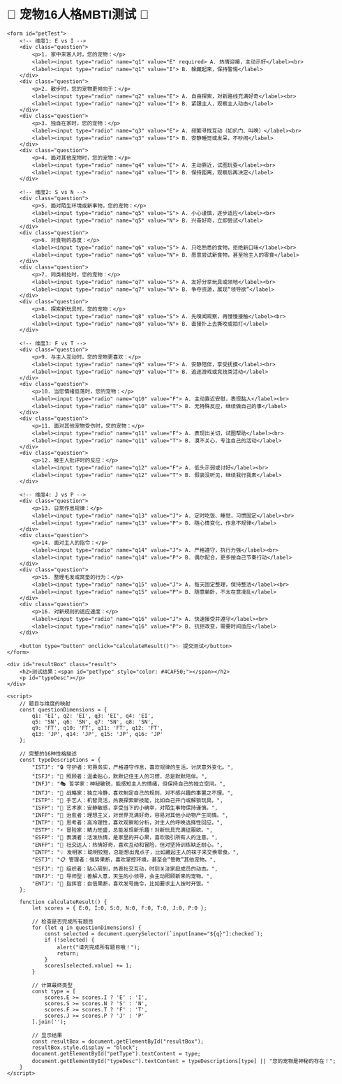 <!DOCTYPE html>
<html>
<head>
    <title>宠物MBTI性格测试</title>
    <style>
        body { font-family: Arial, sans-serif; max-width: 800px; margin: 0 auto; padding: 20px; }
        .question { margin: 20px 0; padding: 15px; border: 1px solid #ddd; border-radius: 8px; }
        button { padding: 10px 20px; background: #4CAF50; color: white; border: none; border-radius: 4px; cursor: pointer; }
        button:hover { background: #45a049; }
        .result { display: none; margin-top: 30px; padding: 20px; background: #f8f9fa; border-radius: 8px; }
    </style>
</head>
<body>
    <h1>🐾 宠物16人格MBTI测试 🐾</h1>
    
    <form id="petTest">
        <!-- 维度1: E vs I -->
        <div class="question">
            <p>1. 家中来客人时，您的宠物：</p>
            <label><input type="radio" name="q1" value="E" required> A. 热情迎接，主动示好</label><br>
            <label><input type="radio" name="q1" value="I"> B. 躲藏起来，保持警惕</label>
        </div>
        <div class="question">
            <p>2. 散步时，您的宠物更倾向于：</p>
            <label><input type="radio" name="q2" value="E"> A. 自由探索，对新路线充满好奇</label><br>
            <label><input type="radio" name="q2" value="I"> B. 紧跟主人，观察主人动态</label>
        </div>
        <div class="question">
            <p>3. 独自在家时，您的宠物：</p>
            <label><input type="radio" name="q3" value="E"> A. 频繁寻找互动（如扒门、叫唤）</label><br>
            <label><input type="radio" name="q3" value="I"> B. 安静睡觉或发呆，不吵闹</label>
        </div>
        <div class="question">
            <p>4. 面对其他宠物时，您的宠物：</p>
            <label><input type="radio" name="q4" value="E"> A. 主动靠近，试图玩耍</label><br>
            <label><input type="radio" name="q4" value="I"> B. 保持距离，观察后再决定</label>
        </div>

        <!-- 维度2: S vs N -->
        <div class="question">
            <p>5. 面对陌生环境或新事物，您的宠物：</p>
            <label><input type="radio" name="q5" value="S"> A. 小心谨慎，逐步适应</label><br>
            <label><input type="radio" name="q5" value="N"> B. 兴奋好奇，立即尝试</label>
        </div>
        <div class="question">
            <p>6. 对食物的态度：</p>
            <label><input type="radio" name="q6" value="S"> A. 只吃熟悉的食物，拒绝新口味</label><br>
            <label><input type="radio" name="q6" value="N"> B. 愿意尝试新食物，甚至抢主人的零食</label>
        </div>
        <div class="question">
            <p>7. 同类相处时，您的宠物：</p>
            <label><input type="radio" name="q7" value="S"> A. 友好分享玩具或领地</label><br>
            <label><input type="radio" name="q7" value="N"> B. 争夺资源，展现“领导欲”</label>
        </div>
        <div class="question">
            <p>8. 探索新玩具时，您的宠物：</p>
            <label><input type="radio" name="q8" value="S"> A. 先嗅闻观察，再慢慢接触</label><br>
            <label><input type="radio" name="q8" value="N"> B. 直接扑上去撕咬或拍打</label>
        </div>

        <!-- 维度3: F vs T -->
        <div class="question">
            <p>9. 与主人互动时，您的宠物更喜欢：</p>
            <label><input type="radio" name="q9" value="F"> A. 安静陪伴，享受抚摸</label><br>
            <label><input type="radio" name="q9" value="T"> B. 追逐游戏或竞技类活动</label>
        </div>
        <div class="question">
            <p>10. 当您情绪低落时，您的宠物：</p>
            <label><input type="radio" name="q10" value="F"> A. 主动靠近安慰，表现黏人</label><br>
            <label><input type="radio" name="q10" value="T"> B. 无特殊反应，继续做自己的事</label>
        </div>
        <div class="question">
            <p>11. 面对其他宠物受伤时，您的宠物：</p>
            <label><input type="radio" name="q11" value="F"> A. 表现出关切，试图帮助</label><br>
            <label><input type="radio" name="q11" value="T"> B. 漠不关心，专注自己的活动</label>
        </div>
        <div class="question">
            <p>12. 被主人批评时的反应：</p>
            <label><input type="radio" name="q12" value="F"> A. 低头示弱或讨好</label><br>
            <label><input type="radio" name="q12" value="T"> B. 假装没听见，继续我行我素</label>
        </div>

        <!-- 维度4: J vs P -->
        <div class="question">
            <p>13. 日常作息规律：</p>
            <label><input type="radio" name="q13" value="J"> A. 定时吃饭、睡觉，习惯固定</label><br>
            <label><input type="radio" name="q13" value="P"> B. 随心情变化，作息不规律</label>
        </div>
        <div class="question">
            <p>14. 面对主人的指令：</p>
            <label><input type="radio" name="q14" value="J"> A. 严格遵守，执行力强</label><br>
            <label><input type="radio" name="q14" value="P"> B. 偶尔配合，更多按自己节奏行动</label>
        </div>
        <div class="question">
            <p>15. 整理毛发或窝垫的行为：</p>
            <label><input type="radio" name="q15" value="J"> A. 每天固定整理，保持整洁</label><br>
            <label><input type="radio" name="q15" value="P"> B. 随意躺卧，不太在意凌乱</label>
        </div>
        <div class="question">
            <p>16. 对新规则的适应速度：</p>
            <label><input type="radio" name="q16" value="J"> A. 快速接受并遵守</label><br>
            <label><input type="radio" name="q16" value="P"> B. 抗拒改变，需要时间适应</label>
        </div>

        <button type="button" onclick="calculateResult()">✨ 提交测试</button>
    </form>

    <div id="resultBox" class="result">
        <h2>测试结果：<span id="petType" style="color: #4CAF50;"></span></h2>
        <p id="typeDesc"></p>
    </div>

    <script>
        // 题目与维度的映射
        const questionDimensions = {
            q1: 'EI', q2: 'EI', q3: 'EI', q4: 'EI',
            q5: 'SN', q6: 'SN', q7: 'SN', q8: 'SN',
            q9: 'FT', q10: 'FT', q11: 'FT', q12: 'FT',
            q13: 'JP', q14: 'JP', q15: 'JP', q16: 'JP'
        };

        // 完整的16种性格描述
        const typeDescriptions = {
            "ISTJ": "🔒 守护者：可靠务实，严格遵守作息，喜欢规律的生活，讨厌意外变化。",
            "ISFJ": "🍼 照顾者：温柔贴心，默默记住主人的习惯，总是默默陪伴。",
            "INFJ": "🎭 哲学家：神秘敏锐，能感知主人的情绪，但保持自己的独立空间。",
            "INTJ": "🎯 战略家：独立冷静，喜欢制定自己的规则，对不感兴趣的事置之不理。",
            "ISTP": "🔧 手艺人：机智灵活，热衷探索新技能，比如自己开门或解锁玩具。",
            "ISFP": "🎨 艺术家：安静敏感，享受当下的小确幸，对陌生事物保持谨慎。",
            "INFP": "🌱 治愈者：理想主义，对世界充满好奇，容易对其他小动物产生同情。",
            "INTP": "🤔 思考者：高冷理性，喜欢观察和分析，对主人的呼唤选择性回应。",
            "ESTP": "⚡ 冒险家：精力旺盛，总能发现新乐趣！对新玩具充满征服欲。",
            "ESFP": "🎉 表演者：活泼热情，是家里的开心果，喜欢吸引所有人的注意。",
            "ENFP": "🌈 社交达人：热情好奇，喜欢互动和冒险，但对坚持训练缺乏耐心。",
            "ENTP": "💡 发明家：聪明狡黠，总能想出鬼点子，比如藏起主人的袜子来交换零食。",
            "ESTJ": "📋 管理者：强势果断，喜欢掌控环境，甚至会“管教”其他宠物。",
            "ESFJ": "👑 组织者：贴心周到，热衷社交互动，时刻关注家庭成员的动态。",
            "ENFJ": "🌟 导师型：善解人意，天生的小领导，会主动照顾新来的宠物。",
            "ENTJ": "🚀 指挥官：自信果断，喜欢发号施令，比如要求主人按时开饭。"
        };

        function calculateResult() {
            let scores = { E:0, I:0, S:0, N:0, F:0, T:0, J:0, P:0 };

            // 检查是否完成所有题目
            for (let q in questionDimensions) {
                const selected = document.querySelector(`input[name="${q}"]:checked`);
                if (!selected) {
                    alert("请先完成所有题目哦！");
                    return;
                }
                scores[selected.value] += 1;
            }

            // 计算最终类型
            const type = [
                scores.E >= scores.I ? 'E' : 'I',
                scores.S >= scores.N ? 'S' : 'N',
                scores.F >= scores.T ? 'F' : 'T',
                scores.J >= scores.P ? 'J' : 'P'
            ].join('');

            // 显示结果
            const resultBox = document.getElementById("resultBox");
            resultBox.style.display = "block";
            document.getElementById("petType").textContent = type;
            document.getElementById("typeDesc").textContent = typeDescriptions[type] || "您的宠物是神秘的存在！";
        }
    </script>
</body>
</html>
